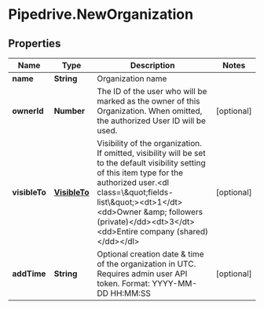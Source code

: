 # Pipedrive.NewOrganization

## Properties

Name | Type | Description | Notes
------------ | ------------- | ------------- | -------------
**name** | **String** | Organization name | 
**ownerId** | **Number** | The ID of the user who will be marked as the owner of this Organization. When omitted, the authorized User ID will be used. | [optional] 
**visibleTo** | [**VisibleTo**](VisibleTo.md) | Visibility of the organization. If omitted, visibility will be set to the default visibility setting of this item type for the authorized user.&lt;dl class&#x3D;\\\&quot;fields-list\\\&quot;&gt;&lt;dt&gt;1&lt;/dt&gt;&lt;dd&gt;Owner &amp;amp; followers (private)&lt;/dd&gt;&lt;dt&gt;3&lt;/dt&gt;&lt;dd&gt;Entire company (shared)&lt;/dd&gt;&lt;/dl&gt; | [optional] 
**addTime** | **String** | Optional creation date &amp; time of the organization in UTC. Requires admin user API token. Format: YYYY-MM-DD HH:MM:SS | [optional] 



